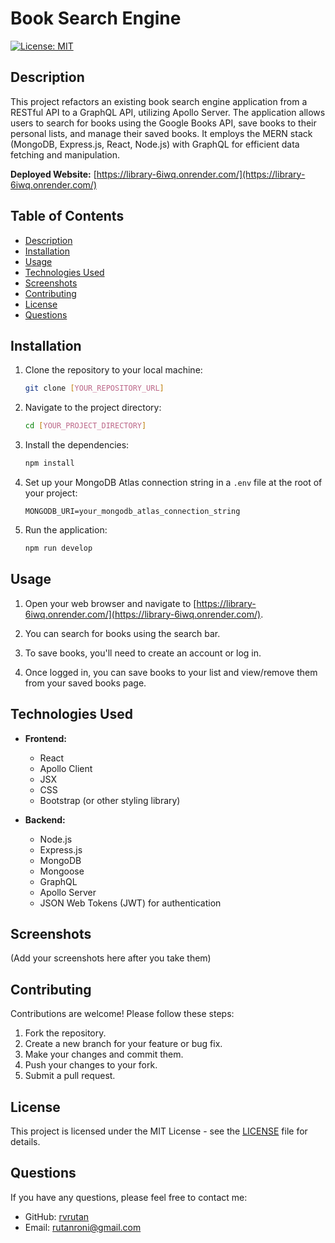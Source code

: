 # Book Search Engine

[![License: MIT](https://img.shields.io/badge/License-MIT-yellow.svg)](https://opensource.org/licenses/MIT)

## Description

This project refactors an existing book search engine application from a RESTful API to a GraphQL API, utilizing Apollo Server. The application allows users to search for books using the Google Books API, save books to their personal lists, and manage their saved books. It employs the MERN stack (MongoDB, Express.js, React, Node.js) with GraphQL for efficient data fetching and manipulation.

**Deployed Website:** [https://library-6iwq.onrender.com/](https://library-6iwq.onrender.com/)

## Table of Contents

- [Description](#description)
- [Installation](#installation)
- [Usage](#usage)
- [Technologies Used](#technologies-used)
- [Screenshots](#screenshots)
- [Contributing](#contributing)
- [License](#license)
- [Questions](#questions)

## Installation

1.  Clone the repository to your local machine:

    ```bash
    git clone [YOUR_REPOSITORY_URL]
    ```

2.  Navigate to the project directory:

    ```bash
    cd [YOUR_PROJECT_DIRECTORY]
    ```

3.  Install the dependencies:

    ```bash
    npm install
    ```

4.  Set up your MongoDB Atlas connection string in a `.env` file at the root of your project:

    ```
    MONGODB_URI=your_mongodb_atlas_connection_string
    ```

5.  Run the application:

    ```bash
    npm run develop
    ```

## Usage

1.  Open your web browser and navigate to [https://library-6iwq.onrender.com/](https://library-6iwq.onrender.com/).

2.  You can search for books using the search bar.

3.  To save books, you'll need to create an account or log in.

4.  Once logged in, you can save books to your list and view/remove them from your saved books page.

## Technologies Used

-   **Frontend:**
    -   React
    -   Apollo Client
    -   JSX
    -   CSS
    -   Bootstrap (or other styling library)

-   **Backend:**
    -   Node.js
    -   Express.js
    -   MongoDB
    -   Mongoose
    -   GraphQL
    -   Apollo Server
    -   JSON Web Tokens (JWT) for authentication

## Screenshots

(Add your screenshots here after you take them)

## Contributing

Contributions are welcome! Please follow these steps:

1.  Fork the repository.
2.  Create a new branch for your feature or bug fix.
3.  Make your changes and commit them.
4.  Push your changes to your fork.
5.  Submit a pull request.

## License

This project is licensed under the MIT License - see the [LICENSE](LICENSE) file for details.

## Questions

If you have any questions, please feel free to contact me:

-   GitHub: [rvrutan](https://github.com/rvrutan)
-   Email: [rutanroni@gmail.com](rutanroni@gmail.com)